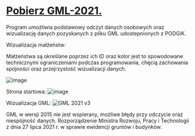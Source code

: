 # [Pobierz GML-2021.](https://github.com/RybarskiDominik/GML-2021/releases/latest)
Program umożliwia podstawowy odczyt danych osobowych oraz wizualizację danych pozyskanych z pliku GML udostepnionych z PODGiK.

Wizualizacja małżeństw:

Małżeństwa są określane poprzez ich ID oraz kolor jest to spowodowane technicznymi ograniczeniami podczas programowania, chęcią zachowania spójności oraz przejrzystość wizualizacji danych.

![image](https://github.com/RybarskiDominik/GML-2021/assets/127627343/86cc5e40-71e0-4c8f-b796-e42ee0881361)


Strona startowa:
![image](https://github.com/RybarskiDominik/GML-2021/assets/127627343/785a5df2-23d7-439c-b936-d509473356d0)

Wizualizacja GML:
![GML 2021 v3](https://github.com/RybarskiDominik/GML-2021/assets/127627343/1fe1df0a-62a4-4cc7-9569-f77f3c89d6ee)




GML w wersji 2015 nie jest wspierany, możliwe błędy przy odczycie oraz niespójność danych.
Rozporządzenie Ministra Rozwoju, Pracy i Technologii z dnia 27 lipca 2021 r. w sprawie ewidencji gruntów i budynków.
